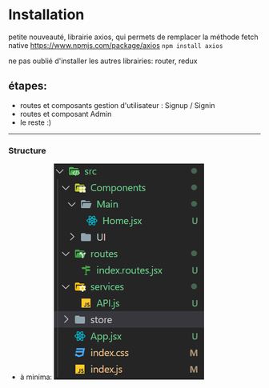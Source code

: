 # Installation

petite nouveauté, librairie axios, qui permets de remplacer la méthode fetch native
https://www.npmjs.com/package/axios
<code>npm install axios</code>

ne pas oublié d'installer les autres librairies: router, redux

## étapes:
- routes et composants gestion d'utilisateur : Signup / Signin
- routes et composant Admin
- le reste :)
---
### Structure

- à minima:
    ![structure](./structure_front.png)